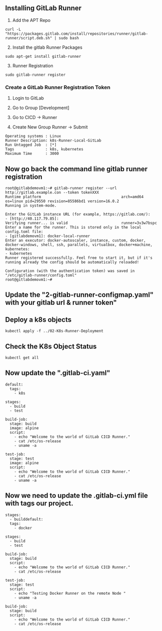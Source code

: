 ## Installing GitLab Runner

1. Add the APT Repo 
```
curl -L "https://packages.gitlab.com/install/repositories/runner/gitlab-runner/script.deb.sh" | sudo bash
```

2. Install the gitlab Runner Packages 
```
sudo apt-get install gitlab-runner
```

3. Runner Registration 
```
sudo gitlab-runner register
```

### Create a GitLab Runner Registration Token

1. Login to GitLab 

2. Go to Group [Development]

3. Go to CICD -> Runner

4. Create New Group Runner  -> Submit
```
Operating systems : Linux 
Runner Description: k8s-Runner-Local-GitLab
Run Untagged Job  : [*]
Tags              : k8s, kubernetes
Maximum Time      : 3000
```


## Now go back the command line gitlab runner registration
```
root@gitlabdemovm1:~# gitlab-runner register --url http://gitlab.example.con --token tokenXXX
Runtime platform                                    arch=amd64 os=linux pid=29550 revision=85586bd1 version=16.0.2
Running in system-mode.                            
                                                   
Enter the GitLab instance URL (for example, https://gitlab.com/):
- [http://40.117.79.85]: 
Verifying runner... is valid                        runner=3v3w7bspc
Enter a name for the runner. This is stored only in the local config.toml file:
- [gitlabdemovm1]: docker-local-runner
Enter an executor: docker-autoscaler, instance, custom, docker, docker-windows, shell, ssh, parallels, virtualbox, docker+machine, kubernetes:
- kubernetes
Runner registered successfully. Feel free to start it, but if it's running already the config should be automatically reloaded!
 
Configuration (with the authentication token) was saved in "/etc/gitlab-runner/config.toml" 
root@gitlabdemovm1:~# 
```

## Update the "2-gitlab-runner-configmap.yaml" with your gitlab url & runner token" 


## Deploy a k8s objects 
```
kubectl apply -f ../02-K8s-Runner-Deployment
```

## Check the K8s Object Status 
```
kubectl get all
```

## Now update the ".gitlab-ci.yaml"
```
default:
  tags:
    - k8s
    
stages: 
  - build
  - test

build-job:
  stage: build
  image: alpine
  script:
    - echo "Welcome to the world of GitLab CICD Runner."
    - cat /etc/os-release
    - uname -a 

test-job:
  stage: test
  image: alpine
  script:
    - echo "Welcome to the world of GitLab CICD Runner."
    - cat /etc/os-release
    - uname -a 
```




## Now we need to update the .gitlab-ci.yml file with tags our project. 

```
stages: 
  - builddefault:
  tags:
    - docker

stages: 
  - build
  - test

build-job:
  stage: build
  script:
    - echo "Welcome to the world of GitLab CICD Runner."
    - cat /etc/os-release

test-job:
  stage: test
  script:
    - echo "Testing Docker Runner on the remote Node "
    - uname -a

build-job:
  stage: build
  script:
    - echo "Welcome to the world of GitLab CICD Runner."
    - cat /etc/os-release 
```    

